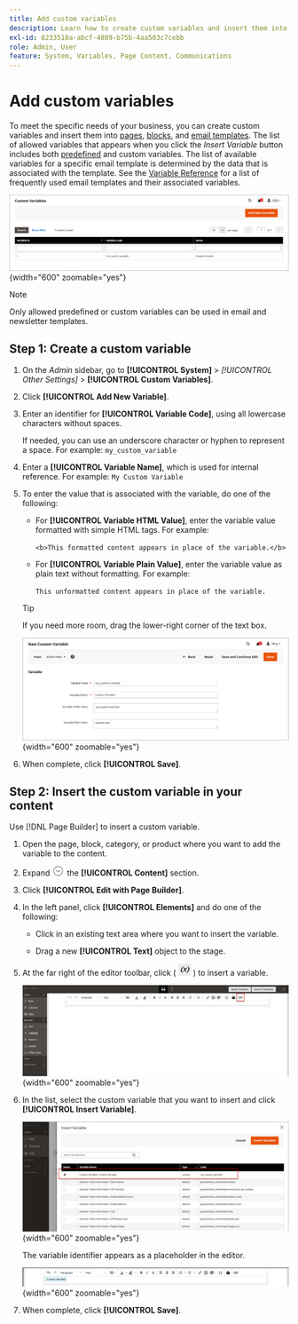 ```yaml
---
title: Add custom variables
description: Learn how to create custom variables and insert them into pages, blocks, and product content.
exl-id: 8233518a-abcf-4889-b75b-4aa503c7cebb
role: Admin, User
feature: System, Variables, Page Content, Communications
---
```

# Add custom variables

To meet the specific needs of your business, you can create custom variables and insert them into [pages](../content-design/pages.md), [blocks](../content-design/blocks.md), and [email templates](email-templates.md). The list of allowed variables that appears when you click the _Insert Variable_ button includes both [predefined](variables-predefined.md) and custom variables. The list of available variables for a specific email template is determined by the data that is associated with the template. See the [Variable Reference](variables-reference.md) for a list of frequently used email templates and their associated variables.

![Custom variables](./assets/variables-custom.png){width="600" zoomable="yes"}

>[!NOTE]
>
>Only allowed predefined or custom variables can be used in email and newsletter templates.

## Step 1: Create a custom variable

1. On the _Admin_ sidebar, go to **[!UICONTROL System]** > _[!UICONTROL Other Settings]_ > **[!UICONTROL Custom Variables]**.

1. Click **[!UICONTROL Add New Variable]**.

1. Enter an identifier for **[!UICONTROL Variable Code]**, using all lowercase characters without spaces.

   If needed, you can use an underscore character or hyphen to represent a space. For example: `my_custom_variable`

1. Enter a **[!UICONTROL Variable Name]**, which is used for internal reference. For example: `My Custom Variable`

1. To enter the value that is associated with the variable, do one of the following:

   - For **[!UICONTROL Variable HTML Value]**, enter the variable value formatted with simple HTML tags. For example:
  
      `<b>This formatted content appears in place of the variable.</b>`

   - For **[!UICONTROL Variable Plain Value]**, enter the variable value as plain text without formatting. For example:

      `This unformatted content appears in place of the variable.`

   >[!TIP]
   >
   >If you need more room, drag the lower-right corner of the text box.

   ![New custom variable](./assets/variable-custom-add.png){width="600" zoomable="yes"}

1. When complete, click **[!UICONTROL Save]**.

## Step 2: Insert the custom variable in your content

Use [!DNL Page Builder] to insert a custom variable.

1. Open the page, block, category, or product where you want to add the variable to the content.

1. Expand ![Expansion selector](../assets/icon-display-expand.png) the **[!UICONTROL Content]** section.

1. Click **[!UICONTROL Edit with Page Builder]**.

1. In the left panel, click **[!UICONTROL Elements]** and do one of the following:

   - Click in an existing text area where you want to insert the variable.

   - Drag a new **[!UICONTROL Text]** object to the stage.

1. At the far right of the editor toolbar, click ( ![Insert variable](./assets/editor-btn-insert-variable.png) ) to insert a variable.

   ![[!DNL Page Builder] stage and panel](./assets/variable-custom-pagebuilder-stage.png){width="600" zoomable="yes"}

1. In the list, select the custom variable that you want to insert and click **[!UICONTROL Insert Variable]**.

   ![New custom variable](./assets/variable-custom-insert-select.png){width="600" zoomable="yes"}

   The variable identifier appears as a placeholder in the editor.

   ![[!DNL Page Builder] stage - variable placeholder](./assets/pagebuilder-variable-inserted.png){width="600" zoomable="yes"}

1. When complete, click **[!UICONTROL Save]**.

